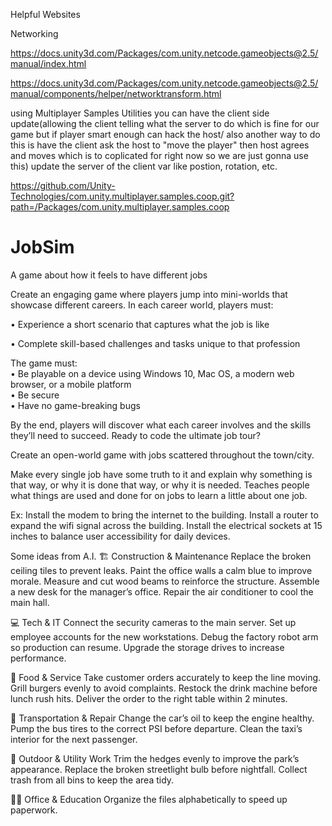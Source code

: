 Helpful Websites

Networking

https://docs.unity3d.com/Packages/com.unity.netcode.gameobjects@2.5/manual/index.html


https://docs.unity3d.com/Packages/com.unity.netcode.gameobjects@2.5/manual/components/helper/networktransform.html


using Multiplayer Samples Utilities you can have the client side update(allowing the client telling what the server to do which is fine for our game but if player smart enough can hack the host/ also another way to do this is have the client ask the host to "move the player" then host agrees and moves which is to coplicated for right now so we are just gonna use this) update the server of the client var like postion, rotation, etc.

https://github.com/Unity-Technologies/com.unity.multiplayer.samples.coop.git?path=/Packages/com.unity.multiplayer.samples.coop




# JobSim
A game about how it feels to have different jobs

Create an engaging game where players jump into mini-worlds that showcase different careers. In each career world, players must: 

• Experience a short scenario that captures what the job is like 

• Complete skill-based challenges and tasks unique to that profession 


The game must:  
• Be playable on a device using Windows 10, Mac OS, a modern web browser, or a mobile platform  
• Be secure  
• Have no game-breaking bugs 

By the end, players will discover what each career involves and the skills they’ll need to succeed. Ready to code the ultimate job tour? 

Create an open-world game with jobs scattered throughout the town/city.

Make every single job have some truth to it and explain why something is that way, or why it is done that way, or why it is needed.
Teaches people what things are used and done for on jobs to learn a little about one job.

Ex: Install the modem to bring the internet to the building.
Install a router to expand the wifi signal across the building.
Install the electrical sockets at 15 inches to balance user accessibility for daily devices.

Some ideas from A.I.
🏗️ Construction & Maintenance
Replace the broken ceiling tiles to prevent leaks.
Paint the office walls a calm blue to improve morale.
Measure and cut wood beams to reinforce the structure.
Assemble a new desk for the manager’s office.
Repair the air conditioner to cool the main hall.

💻 Tech & IT
Connect the security cameras to the main server.
Set up employee accounts for the new workstations.
Debug the factory robot arm so production can resume.
Upgrade the storage drives to increase performance.

🍔 Food & Service
Take customer orders accurately to keep the line moving.
Grill burgers evenly to avoid complaints.
Restock the drink machine before lunch rush hits.
Deliver the order to the right table within 2 minutes.

🚗 Transportation & Repair
Change the car’s oil to keep the engine healthy.
Pump the bus tires to the correct PSI before departure.
Clean the taxi’s interior for the next passenger.

🌿 Outdoor & Utility Work
Trim the hedges evenly to improve the park’s appearance.
Replace the broken streetlight bulb before nightfall.
Collect trash from all bins to keep the area tidy.

👩‍🏫 Office & Education
Organize the files alphabetically to speed up paperwork.
